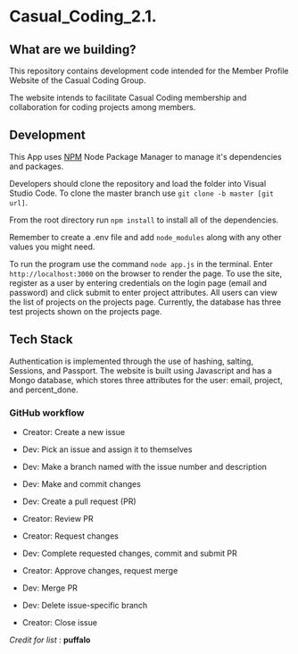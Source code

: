# Casual_Coding_2.1. 
## What are we building?
This repository contains development code intended for the Member Profile Website of the Casual Coding Group.

The website intends to facilitate Casual Coding membership and collaboration for coding projects among members.

## Development
This App uses [NPM](https://www.npmjs.com/) Node Package Manager to manage it's dependencies and packages.

Developers should clone the repository and load the folder into Visual Studio Code.
To clone the master branch use ```git clone -b master [git url]```.

From the root directory run ```npm install``` to install all of the dependencies.

Remember to create a .env file and add ```node_modules``` along with any other values you might need.

<!-- To Start the app in development mode enter ```npm run dev``` in the terminal. -->
To run the program use the command ```node app.js``` in the terminal.
Enter ```http://localhost:3000``` on the browser to render the page. 
To use the site, register as a user by entering credentials on the login page (email and password) and click submit to enter project attributes. 
All users can view the list of projects on the projects page. Currently, the database has three test projects shown on the projects page.

## Tech Stack
[mongoose]: https://mongoosejs.com/
[mongodb]: https://www.mongodb.com/atlas/database
[node.js]: http://nodejs.org
[express]: http://expressjs.com
[EJS]: http://ejs.co/
Authentication is implemented through the use of hashing, salting, Sessions, and Passport.
The website is built using Javascript and has a Mongo database, which stores three attributes for the user: email, project, and percent_done.

### GitHub workflow

- Creator: Create a new issue

- Dev: Pick an issue and assign it to themselves

- Dev: Make a branch named with the issue number and description

- Dev: Make and commit changes

- Dev: Create a pull request (PR)

- Creator: Review PR

- Creator: Request changes

- Dev: Complete requested changes, commit and submit PR

- Creator: Approve changes, request merge

- Dev: Merge PR

- Dev: Delete issue-specific branch

- Creator: Close issue

_Credit for list_ : **puffalo**
